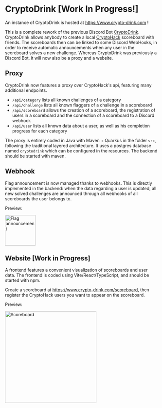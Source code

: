 # CryptoDrink [Work In Progress!]

An instance of CryptoDrink is hosted at https://www.crypto-drink.com !

This is a complete rework of the previous Discord Bot [CryptoDrink](https://github.com/PoustouFlan/Crypto-Drink-Deprecated).
CryptoDrink allows anybody to create a local [CryptoHack](https://cryptohack.org) scoreboard with friends.
The scoreboards then can be linked to some Discord WebHooks, in order to receive automatic announcements when any user in the scoreboard solves a new challenge.
Whereas CryptoDrink was previously a Discord Bot, it will now also be a proxy and a website.

## Proxy
CryptoDrink now features a proxy over CryptoHack's api, featuring many additional endpoints.

- `/api/category` lists all known challenges of a category
- `/api/challenge` lists all known flaggers of a challenge in a scoreboard
- `/api/scoreboard` allows the creation of a scoreboard, the registration of users in a scoreboard and the connection of a scoreboard to a Discord webhook
- `/api/user` lists all known data about a user, as well as his completion progress for each category 

The proxy is entirely coded in Java with Maven + Quarkus in the folder `src`, following the traditional layered architecture.
It uses a postgres database named `cryptodrink` which can be configured in the resources.
The backend should be started with maven.

## Webhook
Flag announcement is now managed thanks to webhooks.
This is directly implemented in the backend: when the data regarding a user is updated, all new solved challenges are announced through all webhooks of all scoreboards the user belongs to.

Preview:

<img src="https://github.com/user-attachments/assets/41415267-5934-4168-a620-ea9048dc1e1d" alt="Flag announcement" width="100"/>

## Website [Work in Progress]
A frontend features a convenient visualization of scoreboards and user data.
The frontend is coded using Vite/React/TypeScript, and should be started with npm.

Create a scoreboard at https://www.crypto-drink.com/scoreboard, then register the CryptoHack users you want to appear on the scoreboard.

Preview:

<img src="https://github.com/user-attachments/assets/e91e4822-4022-4526-8b8d-c5c4b50e585a" alt="Scoreboard" width="300"/>
